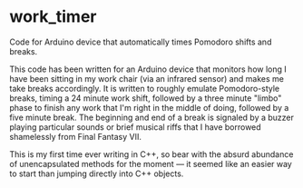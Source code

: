 work_timer
==========

Code for Arduino device that automatically times Pomodoro shifts and breaks.


This code has been written for an Arduino device that monitors how long I have been sitting in my work chair (via an infrared sensor) and makes me take breaks accordingly. It is written to roughly emulate Pomodoro-style breaks, timing a 24 minute work shift, followed by a three minute "limbo" phase to finish any work that I'm right in the middle of doing, followed by a five minute break. The beginning and end of a break is signaled by a buzzer playing particular sounds or brief musical riffs that I have borrowed shamelessly from Final Fantasy VII.

 This is my first time ever writing in C++, so bear with the absurd abundance of unencapsulated methods for the moment — it seemed like an easier way to start than jumping directly into C++ objects.
